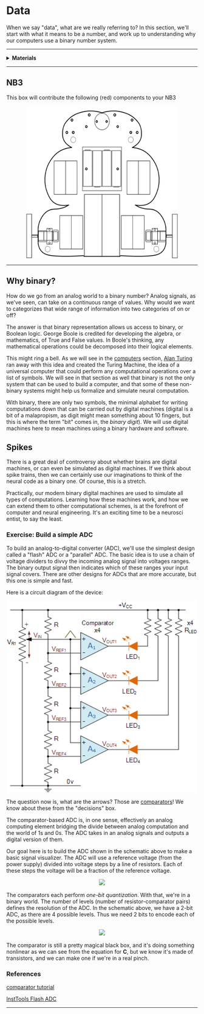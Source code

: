 # Data

When we say "data", what are we really referring to? In this section, we'll start with what it means to be a number, and work up to understanding why our computers use a binary number system.

----

<details><summary><b>Materials</b></summary><p>

Contents|Description| # |Data|Link|
:-------|:----------|:-:|:--:|:--:|
Resistor Ladder|8 Resistor divider/ladder|1|-|-
Comparator|Comparator|8|-|-

Required|Description| # |Box|
:-------|:----------|:-:|:-:|
Multimeter|(Sealy MM18) pocket digital multimeter|1|[white](/boxes/white/README.md)|

</p></details>

----

## NB3

This box will contribute the following (red) components to your NB3

<p align="center">
<img src="_images/NB3_data.png" alt="NB3 stage" width="400" height="400">
<p>

----

## Why binary?

How do we go from an analog world to a binary number? Analog signals, as we've seen, can take on a continuous range of values. Why would we want to categorizes that wide range of information into two categories of on or off?

The answer is that binary representation allows us access to binary, or Boolean logic. George Boole is credited for developing the algebra, or mathematics, of True and False values. In Boole's thinking, any mathematical operations could be decomposed into their logical elements.

This might ring a bell. As we will see in the [computers](../computers) section, [Alan Turing](https://en.wikipedia.org/wiki/Turing_machine) ran away with this idea and created the Turing Machine, the idea of a universal computer that could perform any computational operations over a list of symbols. We will see in that section as well that binary is not the only system that can be used to build a computer, and that some of these non-binary systems might help us formalize and simulate neural computation.

With binary, there are only two symbols, the minimal alphabet for writing computations down that can be carried out by digital machines (digital is a bit of a malapropism, as digit might mean something about 10 fingers, but this is where the term "bit" comes in, the *binary digit*). We will use digital machines here to mean machines using a binary hardware and software.

## Spikes

There is a great deal of controversy about whether brains are digital machines, or can even be simulated as digital machines. If we think about spike trains, then we can certainly use our imaginations to think of the neural code as a binary one. Of course, this is a stretch.

Practically, our modern binary digital machines are used to simulate all types of computations. Learning how these machines work, and how we can extend them to other computational schemes, is at the forefront of computer and neural engineering. It's an exciting time to be a neurosci
entist, to say the least.

### Exercise: Build a simple ADC

To build an analog-to-digital converter (ADC), we'll use the simplest design called a "flash" ADC or a "parallel" ADC. The basic idea is to use a chain of voltage dividers to divvy the incoming analog signal into voltages ranges. The binary output signal then indicates which of these ranges your input signal covers. There are other designs for ADCs that are more accurate, but this one is simple and fast.

Here is a circuit diagram of the device:

<p align="center">
 <img src="_images/comparator_level_detector.gif" alt="Flash ADC" width="500" text-align="center">
</p>


The question now is, what are the arrows? Those are [comparators](https://www.wikiwand.com/en/Comparator)! We know about these from the "decisions" box.

The comparator-based ADC is, in one sense, effectively an analog computing element bridging the divide between analog computation and the world of 1s and 0s. The ADC takes in an analog signals and outputs a digital version of them.

Our goal here is to build the ADC shown in the schematic above to make a basic signal visualizer. The ADC will use a reference voltage (from the power supply) divided into voltage steps by a line of resistors. Each of these steps the voltage will be a fraction of the reference voltage.

<!-- HACK to get latex in here. See: https://gist.github.com/a-rodin/fef3f543412d6e1ec5b6cf55bf197d7b -->
<p align="center">
	<img src="https://render.githubusercontent.com/render/math?math=V_n = n\times\frac{V_{\textrm{reference}}}{\textrm{number\ of\ resistors}}">
</p>

The comparators each perform *one-bit quantization*. With that, we're in a binary world. The number of levels (number of resistor-comparator pairs) defines the resolution of the ADC. In the schematic above, we have a 2-bit ADC, as there are 4 possible levels. Thus we need 2 bits to encode each of the possible levels.

<p align="center">
	<img src="https://render.githubusercontent.com/render/math?math=\textrm{number\ of\ levels} = 2^{\textrm{number\ of\ bits}}">
</p>

The comparator is still a pretty magical black box, and it's doing something nonlinear as we can see from the equation for **C**, but we know it's made of transistors, and we can make one if we're in a real pinch.

### References

[comparator tutorial](https://www.electronics-tutorials.ws/opamp/op-amp-comparator.html)

[InstTools Flash ADC](https://instrumentationtools.com/topic/flash-adc/)

----
